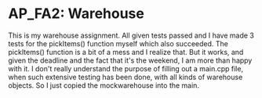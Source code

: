 # AP_FA2: Warehouse

This is my warehouse assignment. All given tests passed and I have made 3 tests for the pickItems() function myself which also succeeded.
The pickItems() function is a bit of a mess and I realize that. But it works, and given the deadline and the fact that it's the weekend, I am more than happy with it.
I don't really understand the purpose of filling out a main.cpp file, when such extensive testing has been done, with all kinds of warehouse objects. So I just copied the mockwarehouse into the main.
